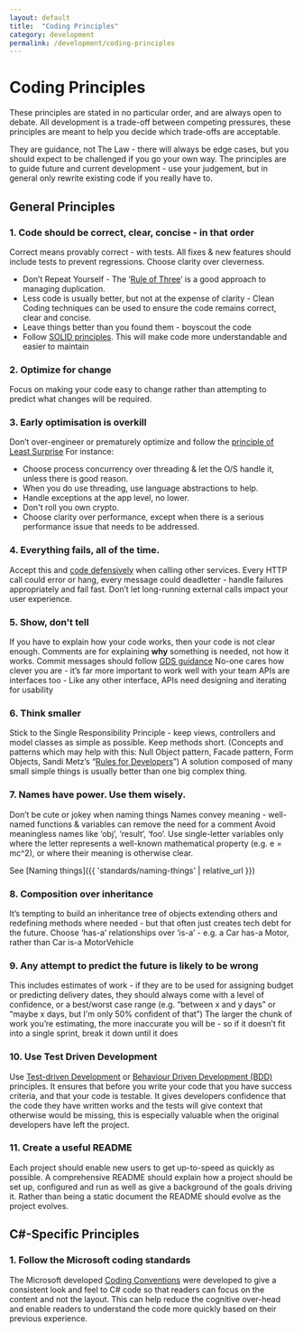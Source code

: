 ```yaml
---
layout: default
title:  "Coding Principles"
category: development
permalink: /development/coding-principles
---
```


# Coding Principles

These principles are stated in no particular order, and are always open to debate. All development is a trade-off between competing pressures, these principles are meant to help you decide which trade-offs are acceptable.

They are guidance, not The Law - there will always be edge cases, but you should expect to be challenged if you go your own way. The principles are to guide future and current development - use your judgement, but in general only rewrite existing code if you really have to.

## General Principles

### 1. Code should be correct, clear, concise - in that order

Correct means provably correct - with tests. All fixes & new features should include tests to prevent regressions.
Choose clarity over cleverness.
* Don’t Repeat Yourself - The ‘[Rule of Three](https://en.wikipedia.org/wiki/Rule_of_three_(computer_programming))’ is a good approach to managing duplication. 
* Less code is usually better, but not at the expense of clarity - Clean Coding techniques can be used to ensure the code remains correct, clear and concise.
* Leave things better than you found them - boyscout the code
* Follow [SOLID principles](https://en.wikipedia.org/wiki/SOLID). This will make code more understandable and easier to maintain

### 2. Optimize for change
Focus on making your code easy to change rather than attempting to predict what changes will be required.

### 3. Early optimisation is overkill
Don’t over-engineer or prematurely optimize and follow the [principle of Least Surprise](https://en.wikipedia.org/wiki/Principle_of_least_astonishment)  For instance:
* Choose process concurrency over threading & let the O/S handle it, unless there is good reason.
* When you do use threading, use language abstractions to help. 
* Handle exceptions at the app level, no lower.
* Don't roll you own crypto.
* Choose clarity over performance, except when there is a serious performance issue that needs to be addressed.

### 4. Everything fails, all of the time.
Accept this and [code defensively](https://en.wikipedia.org/wiki/Defensive_programming) when calling other services.
Every HTTP call could error or hang, every message could deadletter - handle failures appropriately and fail fast. Don’t let long-running external calls impact your user experience.

### 5. Show, don't tell
If you have to explain how your code works, then your code is not clear enough.
Comments are for explaining <strong>why</strong> something is needed, not how it works.
Commit messages should follow [GDS guidance](https://www.gov.uk/service-manual/technology/maintaining-version-control-in-coding#writing-commit-messages)
No-one cares how clever you are - it’s far more important to work well with your team
APIs are interfaces too - Like any other interface, APIs need designing and iterating for usability

### 6. Think smaller
Stick to the Single Responsibility Principle - keep views, controllers and model classes as simple as possible. Keep methods short. (Concepts and patterns which may help with this: Null Object pattern, Facade pattern, Form Objects, Sandi Metz’s “[Rules for Developers](https://robots.thoughtbot.com/sandi-metz-rules-for-developers)”)
A solution composed of many small simple things is usually better than one big complex thing.

### 7. Names have power. Use them wisely.
Don’t be cute or jokey when naming things
Names convey meaning - well-named functions & variables can remove the need for a comment
Avoid meaningless names like ‘obj’, ‘result’, ‘foo’.
Use single-letter variables only where the letter represents a well-known mathematical property (e.g. e = mc^2), or where their meaning is otherwise clear.

See [Naming things]({{ 'standards/naming-things' | relative_url  }})

### 8. Composition over inheritance
It’s tempting to build an inheritance tree of objects extending others and redefining methods where needed - but that often just creates tech debt for the future. Choose ‘has-a’ relationships over ‘is-a’ - e.g. a Car has-a Motor, rather than Car is-a MotorVehicle

### 9. Any attempt to predict the future is likely to be wrong
This includes estimates of work - if they are to be used for assigning budget or predicting delivery dates, they should always come with a level of confidence, or a best/worst case range (e.g. “between x and y days” or “maybe x days, but I'm only 50% confident of that”)
The larger the chunk of work you’re estimating, the more inaccurate you will be - so if it doesn’t fit into a single sprint, break it down until it does

### 10. Use Test Driven Development
Use [Test-driven Development](https://en.wikipedia.org/wiki/Test-driven_development) or [Behaviour Driven Development (BDD)](http://dannorth.net/introducing-bdd/) principles. It ensures that before you write your code that you have success criteria, and that your code is testable. It gives developers confidence that the code they have written works and the tests will give context that otherwise would be missing, this is especially valuable when the original developers have left the project.

### 11. Create a useful README
Each project should enable new users to get up-to-speed as quickly as possible. A comprehensive README should explain how a project should be set up, configured and run as well as give a background of the goals driving it. Rather than being a static document the README should evolve as the project evolves.

## C#-Specific Principles

### 1. Follow the Microsoft coding standards
The Microsoft developed [Coding Conventions](https://docs.microsoft.com/en-us/dotnet/csharp/programming-guide/inside-a-program/coding-conventions) were  developed to give a consistent look and feel to C# code so that readers can focus on the content and not the layout. This can help reduce the cognitive over-head and enable readers to understand the code more quickly based on their previous experience.